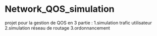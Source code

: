 # Network_QOS_simulation
projet pour la gestion de QOS en 3 partie :
    1.simulation trafic utilisateur 
    2.simulation réseau de routage 
    3.ordonnancement

